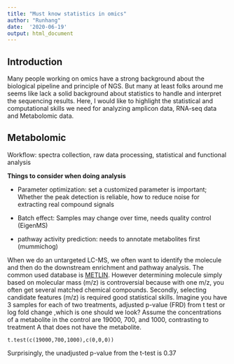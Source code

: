 ```yaml
---
title: "Must know statistics in omics"
author: "Runhang"
date:  '2020-06-19'
output: html_document
---
```


## Introduction

  Many people working on omics have a strong background about the biological
pipeline and principle of NGS. But many at least folks around me seems like lack a
solid background about statistics to handle and interpret the sequencing results.
Here, I would like to highlight the statistical and computational skills we need
for analyzing amplicon data, RNA-seq data and Metabolomic data.


## Metabolomic

Workflow: spectra collection, raw data processing, statistical and functional analysis

**Things to consider when doing analysis**

- Parameter optimization: set a customized parameter is important;
Whether the peak detection is reliable, how to reduce noise for extracting real
compound signals

- Batch effect: Samples may change over time, needs quality control (EigenMS)

- pathway activity prediction: needs to annotate metabolites first (mummichog)

When we do an untargeted LC-MS, we often want to identify the molecule and then do
the downstream enrichment and pathway analysis. The common used database is [METLIN](https://metlin.scripps.edu/landing_page.php?pgcontent=mainPage). However determining molecule simply based on molecular mass (m/z)
is controversial because with one m/z, you often get several matched chemical compounds.
Secondly, selecting candidate features (m/z) is required good statistical skills.
Imagine you have 3 samples for each of two treatments, adjusted p-value (FRD) from t test or log fold change
,which is one should we look? Assume the concentrations of a metabolite in the control are 19000,
700, and 1000, contrasting to treatment A that does not have the metabolite.

```
t.test(c(19000,700,1000),c(0,0,0))
```

Surprisingly, the unadjusted p-value from the t-test is 0.37
